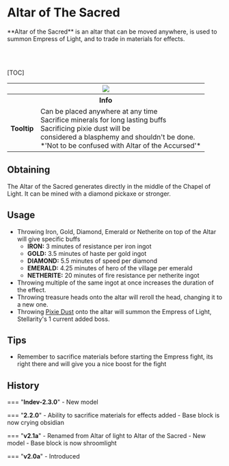 # Altar of The Sacred

<div class="result kohara-infobox-grid" markdown>
<div markdown class="kohara-infobox-text">
**Altar of the Sacred** is an altar that can be moved anywhere, is used to summon Empress of Light, and to trade in materials for effects.

<br><br>

[TOC]

</div>
<div class="kohara-infobox-table">
  <table id="kohara-infobox--item">
	<tr>
		<th colspan="2" class="kohara-infobox--top-image"><img src="../../assets/items/altar_of_light.png"></th>
	</tr>
	<tr>
		<th colspan="2">Info</th>
	</tr>
	<tr>
		<td><b>Tooltip</b></td>
		<td>
		Can be placed anywhere at any time
		<br>
		Sacrifice minerals for long lasting buffs
        <br>
        Sacrificing pixie dust will be
        <br>
        considered a blasphemy and shouldn't be done.
        <br>
        *'Not to be confused with Altar of the Accursed'*
		</td>
	</tr>
</table>
</div>
</div> 

## Obtaining
The Altar of the Sacred generates directly in the middle of the Chapel of Light. It can be mined with a diamond pickaxe or stronger.

## Usage
- Throwing Iron, Gold, Diamond, Emerald or Netherite on top of the Altar will give specific buffs
    - <i class="icon-minecraft icon-minecraft-iron-ingot"></i>**IRON:** 3 minutes of resistance per iron ingot
    - <i class="icon-minecraft icon-minecraft-gold-ingot"></i>**GOLD:** 3.5 minutes of haste per gold ingot
    - <i class="icon-minecraft icon-minecraft-diamond"></i>**DIAMOND:** 5.5 minutes of speed per diamond
    - <i class="icon-minecraft icon-minecraft-emerald"></i>**EMERALD:** 4.25 minutes of hero of the village per emerald
    - <i class="icon-minecraft icon-minecraft-netherite-ingot"></i>**NETHERITE:** 20 minutes of fire resistance per netherite ingot
- Throwing multiple of the same ingot at once increases the duration of the effect.
- Throwing treasure heads onto the altar will reroll the head, changing it to a new one.
- Throwing [Pixie Dust](../items/materials/pixie_dust.md) onto the altar will summon the Empress of Light, Stellarity's 1 current added boss.

## Tips
- Remember to sacrifice materials before starting the Empress fight, its right there and will give you a nice boost for the fight

## History
=== "**Indev-2.3.0**"
    - New model

=== "**2.2.0**"
    - Ability to sacrifice materials for effects added
    - Base block is now crying obsidian

=== "**v2.1a**"
    - Renamed from Altar of light to Altar of the Sacred
    - New model
    - Base block is now shroomlight

=== "**v2.0a**"
    - Introduced
